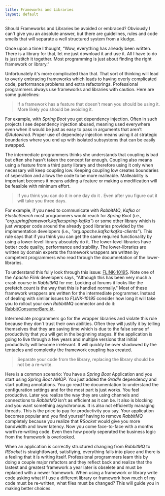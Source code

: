 ```yaml
---
title: Frameworks and Libraries
layout: default
---
```


<span class="intro">Should Frameworks and Libraries be avoided or embraced? </span> Obviously I can't give you an absolute answer, but there are guidelines, rules and code smells that will separate a well structured system from a kludge.

Once upon a time I thought, “Wow, everything has already been written. There is a library for that, let me just download it and use it. All I have to do is just stitch it together. Most programming is just about finding the right framework or library.”

Unfortunately it's more complicated than that. That sort of thinking will lead to overly embracing frameworks which leads to having overly complicated code,  performance problems and extra refactorings. Professional programmers always use frameworks and libraries with caution. Here are some guidelines:

>  If a framework has a feature that doesn't mean you should be using it. More likely you should be avoiding it.

For example, with _Spring Boot_ you get dependency injection. Often in such projects I see dependency injection abused, meaning used everywhere even when it would be just as easy to pass in arguments that aren't _@Autowired_. Proper use of dependecy injection means using it at strategic boundaries where you end up with isolated subsystems that can be easily swapped.

The intermediate programmers thinks she understands that coupling is bad but often she hasn't taken the concept far enough. Coupling also means using a feature from a third party library and therefore using it only when necessary will keep coupling low. Keeping coupling low creates boundaries of seperation and allows the code to be more malleable.  Malleability is important becomes it means adding a feature or making a modification will be feasible with minimum effort.

>   If you think you can do it in one day do it . Even after you figure out it will take you three days.

 For example, if you need to communicate with _RabbitMQ_, _Kafka_ or _ElasticSearch_  most programmers would reach for _Spring Boot_ (i.e., _"org.springframework.kafka:spring-kafka"_) or some other  library which is just wrapper code around the already good libraries provided by the implementation developers (i.e., _"org.apache.kafka:kafka-clients"_). This rule says that if you think you can get the same required functionality by using a lower-level library absoutely do it. The lower-level libraries have better code quality, performance and stability.  The lower-libraries are written by domain experts the framework wrappers are written by competent programmers who read through the documnetation of the lower-libraries.
 
To understand this fully look through this issue: [FLINK-10195](https://issues.apache.org/jira/browse/FLINK-10195).  Note one of the _Apache Flink_ developers  says, "Although this has been very much a crash course in _RabbitMQ_ for me.  Looking at forums it looks like the prefetch.count is the way that this is handled normally." Most of these framework wrappers are written for the intermediate programmer. Instead of dealing with simliar issues to _FLINK-10195_ consider how long it will take you to rollout your own _RabbitMQ_ connector and do it:  [RabbitConsumerBare.kt](https://gist.github.com/lfmunoz/c7922382a13e2c576ff77b3b9f3f99ae). 
  
Intermediate programmers go for the wrapper libraries  and violate this rule because they don't trust their own abilities. Often they will  justify it by  telling themselves that they are  saving time which  is due to the false sense of productivity that you will get  in the beginning stages. If the application is going to live through a few years and multiple versions that initial productivity will become irrelevant. It will quickly be over shadowed by the tentacles and complexity the framework coupling has created. 


>  Separate your code from the library, replacing the library should be not be a re-write.


Here is a common scenario:  You  have a _Spring Boot_ Application and you start using _Spring Boot AMQP_. You just added the _Gradle_ dependency and start putting annotations. You go read the documentation to understand the configuration settings and for the most part is just works.  You feel productive. Later you realize the way they are using channels and connections to _RabbitMQ_ isn't as efficient as it can be. It also is blocking and you want something asynchronous. It is also not efficiently managing threads. This is the price to pay for productivity you say. Your application becomes popular and you find yourself having to remove _RabbitMQ_ completely because you realize that _RSocket_ would give you more bandwidth and lower latency. Now you come face-to-face with a months worth re-writing code. Even then how poorly seperated the business logic from the framework is overlooked. 

When an application is correctly structured changing from _RabbitMQ_ to _RSocket_ is straightfoward, satisfiying, everything falls into place and there is a feeling that it is writing itself.  Professional programmers learn this by doing a couple major refactors and they reflect back and realize that the lastest and greatest framework a year later is obselete and must be replaced with a newer framework. When using a framework or library write code asking what if I use a different library or framework how much of my code must be re-written, what files must be changed? This will guide you in making better choices.





 













